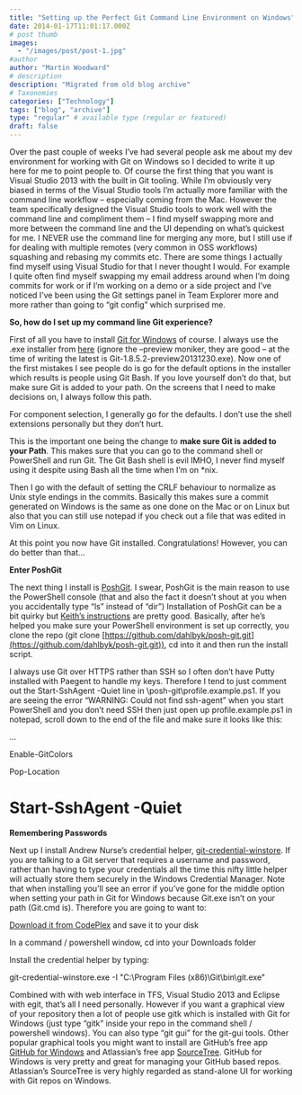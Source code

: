 ```yaml
---
title: "Setting up the Perfect Git Command Line Environment on Windows"
date: 2014-01-17T11:01:17.000Z
# post thumb
images:
  - "/images/post/post-1.jpg"
#author
author: "Martin Woodward"
# description
description: "Migrated from old blog archive"
# Taxonomies
categories: ["Technology"]
tags: ["blog", "archive"]
type: "regular" # available type (regular or featured)
draft: false
---
```


Over the past couple of weeks I’ve had several people ask me about my dev environment for working with Git on Windows so I decided to write it up here for me to point people to. Of course the first thing that you want is Visual Studio 2013 with the built in Git tooling. While I’m obviously very biased in terms of the Visual Studio tools I’m actually more familiar with the command line workflow – especially coming from the Mac. However the team specifically designed the Visual Studio tools to work well with the command line and compliment them – I find myself swapping more and more between the command line and the UI depending on what’s quickest for me. I NEVER use the command line for merging any more, but I still use if for dealing with multiple remotes (very common in OSS workflows) squashing and rebasing my commits etc. There are some things I actually find myself using Visual Studio for that I never thought I would. For example I quite often find myself swapping my email address around when I’m doing commits for work or if I’m working on a demo or a side project and I’ve noticed I’ve been using the Git settings panel in Team Explorer more and more rather than going to “git config” which surprised me.  

**So, how do I set up my command line Git experience?**  

First of all you have to install [Git for Windows](http://msysgit.github.io/) of course.  I always use the .exe installer from [here](http://code.google.com/p/msysgit/downloads/list?q=full+installer+official+git) (ignore the –preview moniker, they are good – at the time of writing the latest is Git-1.8.5.2-preview20131230.exe). Now one of the first mistakes I see people do is go for the default options in the installer which results is people using Git Bash. If you love yourself don’t do that, but make sure Git is added to your path. On the screens that I need to make decisions on, I always follow this path.  

For component selection, I generally go for the defaults. I don’t use the shell extensions personally but they don’t hurt.  

[](http://www.woodwardweb.com/Windows-Live-Writer/Setting-up-the-perfect-Git-environment-o_906F/image_2.png)  

This is the important one being the change to **make sure Git is added to your Path**. This makes sure that you can go to the command shell or PowerShell and run Git. The Git Bash shell is evil IMHO, I never find myself using it despite using Bash all the time when I’m on *nix.  

[](http://www.woodwardweb.com/Windows-Live-Writer/Setting-up-the-perfect-Git-environment-o_906F/image_4.png)  

Then I go with the default of setting the CRLF behaviour to normalize as Unix style endings in the commits.  Basically this makes sure a commit generated on Windows is the same as one done on the Mac or on Linux but also that you can still use notepad if you check out a file that was edited in Vim on Linux.  

[](http://www.woodwardweb.com/Windows-Live-Writer/Setting-up-the-perfect-Git-environment-o_906F/image_8.png)  

At this point you now have Git installed. Congratulations!  However, you can do better than that…  

**Enter PoshGit**  

The next thing I install is [PoshGit](http://dahlbyk.github.io/posh-git/). I swear, PoshGit is the main reason to use the PowerShell console (that and also the fact it doesn’t shout at you when you accidentally type “ls” instead of “dir”) Installation of PoshGit can be a bit quirky but [Keith’s instructions](http://dahlbyk.github.io/posh-git/) are pretty good. Basically, after he’s helped you make sure your PowerShell environment is set up correctly, you clone the repo (git clone [https://github.com/dahlbyk/posh-git.git](https://github.com/dahlbyk/posh-git.git)), cd into it and then run the install script.  

I always use Git over HTTPS rather than SSH so I often don’t have Putty installed with Paegent to handle my keys. Therefore I tend to just comment out the Start-SshAgent -Quiet line in \posh-git\profile.example.ps1. If you are seeing the error “WARNING: Could not find ssh-agent” when you start PowerShell and you don’t need SSH then just open up profile.example.ps1 in notepad, scroll down to the end of the file and make sure it looks like this:  

   ...

   Enable-GitColors

   Pop-Location

   # Start-SshAgent -Quiet

**Remembering Passwords**

Next up I install Andrew Nurse’s credential helper, [git-credential-winstore](http://gitcredentialstore.codeplex.com/). If you are talking to a Git server that requires a username and password, rather than having to type your credentials all the time this nifty little helper will actually store them securely in the Windows Credential Manager.  Note that when installing you’ll see an error if you’ve gone for the middle option when setting your path in Git for Windows because Git.exe isn’t on your path (Git.cmd is).  Therefore you are going to want to:

  [Download it from CodePlex](http://gitcredentialstore.codeplex.com/releases/) and save it to your disk 

  In a command / powershell window, cd into your Downloads folder 

  Install the credential helper by typing: 

git-credential-winstore.exe -I "C:\Program Files (x86)\Git\bin\git.exe"

Combined with with web interface in TFS, Visual Studio 2013 and Eclipse with egit, that’s all I need personally. However if you want a graphical view of your repository then a lot of people use gitk which is installed with Git for Windows (just type “gitk” inside your repo in the command shell / powershell windows).  You can also type “git gui” for the git-gui tools.  Other popular graphical tools you might want to install are GitHub’s free app [GitHub for Windows](http://windows.github.com/) and Atlassian’s free app [SourceTree](http://www.sourcetreeapp.com/).  GitHub for Windows is very pretty and great for managing your GitHub based repos. Atlassian’s SourceTree is very highly regarded as stand-alone UI for working with Git repos on Windows.